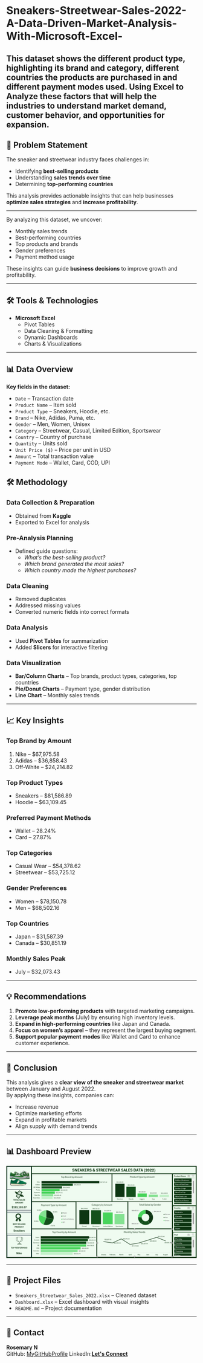 # Sneakers-Streetwear-Sales-2022-A-Data-Driven-Market-Analysis-With-Microsoft-Excel-
This dataset shows the different product type, highlighting its brand and category, different countries the products are purchased in and different payment modes used. Using Excel to Analyze these factors that will help the industries to understand market demand, customer behavior, and opportunities for expansion.
---
## 🎯 Problem Statement
The sneaker and streetwear industry faces challenges in:
- Identifying **best-selling products**
- Understanding **sales trends over time**
- Determining **top-performing countries**

This analysis provides actionable insights that can help businesses **optimize sales strategies** and **increase profitability**.

---
By analyzing this dataset, we uncover:
- Monthly sales trends
- Best-performing countries
- Top products and brands
- Gender preferences
- Payment method usage

These insights can guide **business decisions** to improve growth and profitability.

---
## 🛠 Tools & Technologies
- **Microsoft Excel**
  - Pivot Tables
  - Data Cleaning & Formatting
  - Dynamic Dashboards
  - Charts & Visualizations

---

## 📊 Data Overview
**Key fields in the dataset:**
- `Date` – Transaction date  
- `Product Name` – Item sold  
- `Product Type` – Sneakers, Hoodie, etc.  
- `Brand` – Nike, Adidas, Puma, etc.  
- `Gender` – Men, Women, Unisex  
- `Category` – Streetwear, Casual, Limited Edition, Sportswear  
- `Country` – Country of purchase  
- `Quantity` – Units sold  
- `Unit Price ($)` – Price per unit in USD  
- `Amount` – Total transaction value  
- `Payment Mode` – Wallet, Card, COD, UPI

## 🛠 Methodology
### **Data Collection & Preparation**
- Obtained from **Kaggle**
- Exported to Excel for analysis

### **Pre-Analysis Planning**
- Defined guide questions:
  - *What’s the best-selling product?*
  - *Which brand generated the most sales?*
  - *Which country made the highest purchases?*

### **Data Cleaning**
- Removed duplicates  
- Addressed missing values  
- Converted numeric fields into correct formats  

### **Data Analysis**
- Used **Pivot Tables** for summarization  
- Added **Slicers** for interactive filtering

### **Data Visualization**
- **Bar/Column Charts** – Top brands, product types, categories, top countries  
- **Pie/Donut Charts** – Payment type, gender distribution  
- **Line Chart** – Monthly sales trends  

---

## 📈 Key Insights
### **Top Brand by Amount**
1. Nike – $67,975.58  
2. Adidas – $36,858.43  
3. Off-White – $24,214.82  

### **Top Product Types**
- Sneakers – $81,586.89  
- Hoodie – $63,109.45  

### **Preferred Payment Methods**
- Wallet – 28.24%  
- Card – 27.87%  
### **Top Categories**
- Casual Wear – $54,378.62  
- Streetwear – $53,725.12  

### **Gender Preferences**
- Women – $78,150.78  
- Men – $68,502.16  

### **Top Countries**
- Japan – $31,587.39  
- Canada – $30,851.19  

### **Monthly Sales Peak**
- July – $32,073.43

---

## 💡 Recommendations
1. **Promote low-performing products** with targeted marketing campaigns.  
2. **Leverage peak months** (July) by ensuring high inventory levels.  
3. **Expand in high-performing countries** like Japan and Canada.  
4. **Focus on women’s apparel** – they represent the largest buying segment.  
5. **Support popular payment modes** like Wallet and Card to enhance customer experience.  

---

## 🏁 Conclusion
This analysis gives a **clear view of the sneaker and streetwear market** between January and August 2022.  
By applying these insights, companies can:
- Increase revenue  
- Optimize marketing efforts  
- Expand in profitable markets  
- Align supply with demand trends

---
## 📊 Dashboard Preview
![Dashboard](https://github.com/Rosemary-Nnenna/Sneakers-Streetwear-Sales-2022-A-Data-Driven-Market-Analysis-With-Microsoft-Excel-/blob/main/Sneakers%20Dashboard.png)

---

## 📂 Project Files
- `Sneakers_Streetwear_Sales_2022.xlsx` – Cleaned dataset  
- `Dashboard.xlsx` – Excel dashboard with visual insights  
- `README.md` – Project documentation  
---

## 📧 Contact
**Rosemary N**  
GitHub: [MyGitHubProfile]([https://github.com/YourGitHubProfile](https://github.com/Rosemary-Nnenna))  
LinkedIn:**[Let's Connect](https://www.linkedin.com/in/rosemary-ajaezo-1122b6376/)**  
